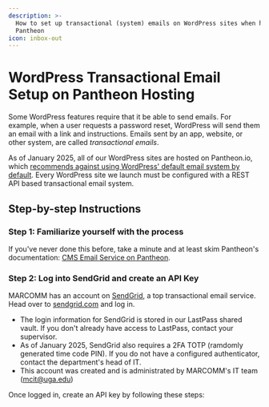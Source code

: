 ```yaml
---
description: >-
  How to set up transactional (system) emails on WordPress sites when hosted on
  Pantheon
icon: inbox-out
---
```


# WordPress Transactional Email Setup on Pantheon Hosting

Some WordPress features require that it be able to send emails. For example, when a user requests a password reset, WordPress will send them an email with a link and instructions. Emails sent by an app, website, or other system, are called _transactional emails_.

As of January 2025, all of our WordPress sites are hosted on Pantheon.io, which [recommends against using WordPress' default email system by default](https://docs.pantheon.io/email). Every WordPress site we launch must be configured with a REST API based transactional email system.

## Step-by-step Instructions

### Step 1: Familiarize yourself with the process

If you've never done this before, take a minute and at least skim Pantheon's documentation: [CMS Email Service on Pantheon](https://docs.pantheon.io/email).

### Step 2: Log into SendGrid and create an API Key

MARCOMM has an account on [SendGrid](https://app.sendgrid.com), a top transactional email service. Head over to [sendgrid.com](https://www.sendgrid.com) and log in.

* The login information for SendGrid is stored in our LastPass shared vault. If you don't already have access to LastPass, contact your supervisor.
* As of January 2025, SendGrid also requires a 2FA TOTP (ramdomly generated time code PIN). If you do not have a configured authenticator, contact the department's head of IT.
* This account was created and is administrated by MARCOMM's IT team (mcit@uga.edu)

Once logged in, create an API key by following these steps:
